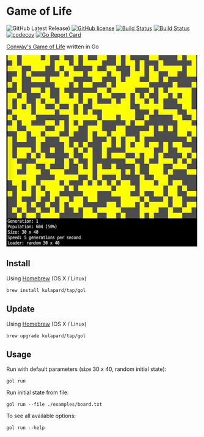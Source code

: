 # Game of Life

![GitHub Latest Release)](https://img.shields.io/github/v/release/kulapard/gol?logo=github)
[![GitHub license](https://img.shields.io/badge/license-MIT-blue.svg)](https://github.com/kulapard/gol/blob/master/LICENSE)
[![Build Status](https://github.com/kulapard/gol/actions/workflows/ci.yml/badge.svg)](https://github.com/kulapard/gol/actions/workflows/release.yml)
[![Build Status](https://github.com/kulapard/gol/actions/workflows/release.yml/badge.svg)](https://github.com/kulapard/gol/actions/workflows/release.yml)
[![codecov](https://codecov.io/github/kulapard/gol/graph/badge.svg?token=Z9SAAI8VQ4)](https://codecov.io/github/kulapard/gol)
[![Go Report Card](https://goreportcard.com/badge/github.com/kulapard/gol)](https://goreportcard.com/report/github.com/kulapard/gol)

[Conway's Game of Life](https://en.wikipedia.org/wiki/Conway%27s_Game_of_Life) written in Go

![screencast](assets/gol_random_30x40.gif)

## Install ##

Using [Homebrew](https://brew.sh/) (OS X / Linux)

```shell
brew install kulapard/tap/gol
```

## Update ##

Using [Homebrew](https://brew.sh/) (OS X / Linux)

```shell
brew upgrade kulapard/tap/gol
```

## Usage ##

Run with default parameters (size 30 x 40, random initial state):

```shell
gol run
```

Run initial state from file:

```shell
gol run --file ./examples/board.txt
```

To see all available options:

```shell
gol run --help
```